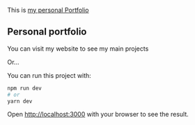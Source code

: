 This is [my personal Portfolio](https://www.rodrigoteran.dev/)

## Personal portfolio

You can visit my website to see my main projects

Or...

You can run this project with:

```bash
npm run dev
# or
yarn dev
```

Open [http://localhost:3000](http://localhost:3000) with your browser to see the result.
